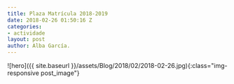 ```yaml
---
title: Plaza Matrícula 2018-2019
date: 2018-02-26 01:50:16 Z
categories:
- actividade
layout: post
author: Alba García.
---
```


![hero]({{ site.baseurl }}/assets/Blog/2018/02/2018-02-26.jpg){:class="img-responsive post_image"}
<br>


